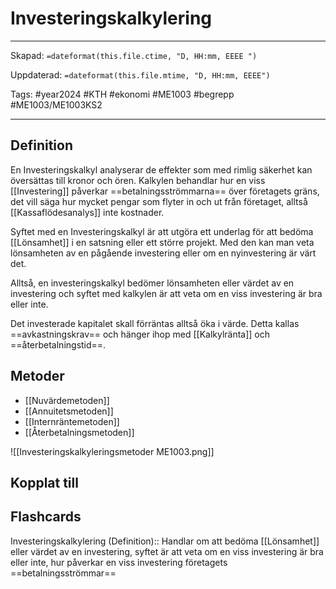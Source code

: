 # Investeringskalkylering

---
Skapad: `=dateformat(this.file.ctime, "D, HH:mm, EEEE ")`

Uppdaterad: `=dateformat(this.file.mtime, "D, HH:mm, EEEE")`

Tags: #year2024 #KTH #ekonomi #ME1003 #begrepp #ME1003/ME1003KS2

---

## Definition

En Investeringskalkyl analyserar de effekter som med rimlig säkerhet kan översättas till kronor och ören. Kalkylen behandlar hur en viss [[Investering]] påverkar ==betalningsströmmarna== över företagets gräns, det vill säga hur mycket pengar som flyter in och ut från företaget, alltså [[Kassaflödesanalys]] inte kostnader.

Syftet med en Investeringskalkyl är att utgöra ett underlag för att bedöma [[Lönsamhet]] i en satsning eller ett större projekt. Med den kan man veta lönsamheten av en pågående investering eller om en nyinvestering är värt det.

Alltså, en investeringskalkyl bedömer lönsamheten eller värdet av en investering och syftet med kalkylen är att veta om en viss investering är bra eller inte.

Det investerade kapitalet skall förräntas alltså öka i värde. Detta kallas ==avkastningskrav== och hänger ihop med [[Kalkylränta]] och ==återbetalningstid==.

## Metoder

- [[Nuvärdemetoden]]
- [[Annuitetsmetoden]]
- [[Internräntemetoden]]
- [[Återbetalningsmetoden]]

![[Investeringskalkyleringsmetoder ME1003.png]]

## Kopplat till

## Flashcards

Investeringskalkylering (Definition):: Handlar om att bedöma [[Lönsamhet]] eller värdet av en investering, syftet är att veta om en viss investering är bra eller inte, hur påverkar en viss investering företagets ==betalningsströmmar==
<!--SR:!2024-02-28,9,272-->
